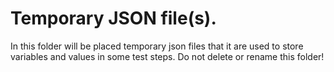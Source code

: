 # Temporary JSON file(s).

In this folder will be placed temporary json files that it are used to store variables and values in some test steps. Do not delete or rename this folder!
